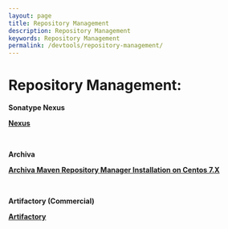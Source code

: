```yaml
---
layout: page
title: Repository Management
description: Repository Management
keywords: Repository Management
permalink: /devtools/repository-management/
---
```


# Repository Management:

**Sonatype Nexus**

<strong><a href="/devtools/repository-management/nexus/">Nexus</a></strong>

<br/>

**Archiva**

<strong><a href="/devtools/repository-management/archiva/installation/">Archiva Maven Repository Manager Installation on Centos 7.X</a></strong>

<br/>

**Artifactory (Commercial)**

<strong><a href="https://www.jfrog.com/blog/fronting-oracle-maven-repository-artifactory/" rel="nofollow">Artifactory</a></strong>
